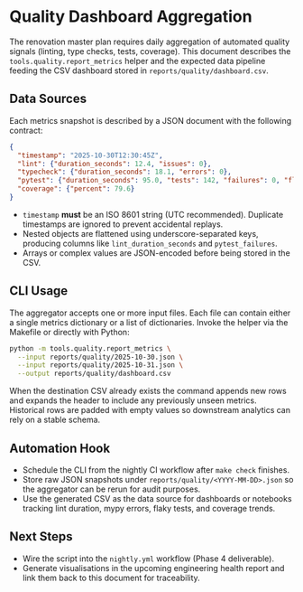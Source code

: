 # Quality Dashboard Aggregation

The renovation master plan requires daily aggregation of automated quality
signals (linting, type checks, tests, coverage).  This document describes the
`tools.quality.report_metrics` helper and the expected data pipeline feeding the
CSV dashboard stored in `reports/quality/dashboard.csv`.

## Data Sources

Each metrics snapshot is described by a JSON document with the following
contract:

```json
{
  "timestamp": "2025-10-30T12:30:45Z",
  "lint": {"duration_seconds": 12.4, "issues": 0},
  "typecheck": {"duration_seconds": 18.1, "errors": 0},
  "pytest": {"duration_seconds": 95.0, "tests": 142, "failures": 0, "flaky": 1},
  "coverage": {"percent": 79.6}
}
```

- `timestamp` **must** be an ISO 8601 string (UTC recommended). Duplicate
  timestamps are ignored to prevent accidental replays.
- Nested objects are flattened using underscore-separated keys, producing
  columns like `lint_duration_seconds` and `pytest_failures`.
- Arrays or complex values are JSON-encoded before being stored in the CSV.

## CLI Usage

The aggregator accepts one or more input files.  Each file can contain either a
single metrics dictionary or a list of dictionaries.  Invoke the helper via the
Makefile or directly with Python:

```bash
python -m tools.quality.report_metrics \
  --input reports/quality/2025-10-30.json \
  --input reports/quality/2025-10-31.json \
  --output reports/quality/dashboard.csv
```

When the destination CSV already exists the command appends new rows and
expands the header to include any previously unseen metrics.  Historical rows
are padded with empty values so downstream analytics can rely on a stable
schema.

## Automation Hook

- Schedule the CLI from the nightly CI workflow after `make check` finishes.
- Store raw JSON snapshots under `reports/quality/<YYYY-MM-DD>.json` so the
  aggregator can be rerun for audit purposes.
- Use the generated CSV as the data source for dashboards or notebooks tracking
  lint duration, mypy errors, flaky tests, and coverage trends.

## Next Steps

- Wire the script into the `nightly.yml` workflow (Phase 4 deliverable).
- Generate visualisations in the upcoming engineering health report and link
  them back to this document for traceability.
